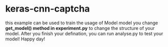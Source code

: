# keras-cnn-captcha
this example can be used to train the usage of Model model
you change **get_model() method in experiment.py** to change the structure of your model.
After you finish your defination, you can run analyse.py to test your model!
Happy day!
